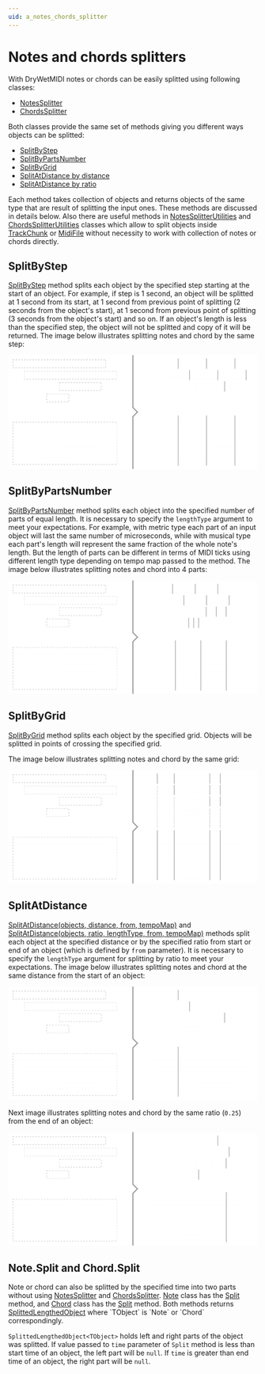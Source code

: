 ```yaml
---
uid: a_notes_chords_splitter
---
```


# Notes and chords splitters

With DryWetMIDI notes or chords can be easily splitted using following classes:

* [NotesSplitter](xref:Melanchall.DryWetMidi.Tools.NotesSplitter)
* [ChordsSplitter](xref:Melanchall.DryWetMidi.Tools.ChordsSplitter)

Both classes provide the same set of methods giving you different ways objects can be splitted:
* [SplitByStep](xref:Melanchall.DryWetMidi.Tools.LengthedObjectsSplitter`1.SplitByStep(System.Collections.Generic.IEnumerable{`0},Melanchall.DryWetMidi.Interaction.ITimeSpan,Melanchall.DryWetMidi.Interaction.TempoMap))
* [SplitByPartsNumber](xref:Melanchall.DryWetMidi.Tools.LengthedObjectsSplitter`1.SplitByPartsNumber(System.Collections.Generic.IEnumerable{`0},System.Int32,Melanchall.DryWetMidi.Interaction.TimeSpanType,Melanchall.DryWetMidi.Interaction.TempoMap))
* [SplitByGrid](xref:Melanchall.DryWetMidi.Tools.LengthedObjectsSplitter`1.SplitByGrid(System.Collections.Generic.IEnumerable{`0},Melanchall.DryWetMidi.Interaction.IGrid,Melanchall.DryWetMidi.Interaction.TempoMap))
* [SplitAtDistance by distance](xref:Melanchall.DryWetMidi.Tools.LengthedObjectsSplitter`1.SplitAtDistance(System.Collections.Generic.IEnumerable{`0},Melanchall.DryWetMidi.Interaction.ITimeSpan,Melanchall.DryWetMidi.Tools.LengthedObjectTarget,Melanchall.DryWetMidi.Interaction.TempoMap))
* [SplitAtDistance by ratio](xref:Melanchall.DryWetMidi.Tools.LengthedObjectsSplitter`1.SplitAtDistance(System.Collections.Generic.IEnumerable{`0},System.Double,Melanchall.DryWetMidi.Interaction.TimeSpanType,Melanchall.DryWetMidi.Tools.LengthedObjectTarget,Melanchall.DryWetMidi.Interaction.TempoMap))

Each method takes collection of objects and returns objects of the same type that are result of splitting the input ones. These methods are discussed in details below. Also there are useful methods in [NotesSplitterUtilities](xref:Melanchall.DryWetMidi.Tools.NotesSplitterUtilities) and [ChordsSplitterUtilities](xref:Melanchall.DryWetMidi.Tools.ChordsSplitterUtilities) classes which allow to split objects inside [TrackChunk](xref:Melanchall.DryWetMidi.Core.TrackChunk) or [MidiFile](xref:Melanchall.DryWetMidi.Core.MidiFile) without necessity to work with collection of notes or chords directly.

## SplitByStep

[SplitByStep](xref:Melanchall.DryWetMidi.Tools.LengthedObjectsSplitter`1.SplitByStep(System.Collections.Generic.IEnumerable{`0},Melanchall.DryWetMidi.Interaction.ITimeSpan,Melanchall.DryWetMidi.Interaction.TempoMap)) method splits each object by the specified step starting at the start of an object. For example, if step is 1 second, an object will be splitted at 1 second from its start, at 1 second from previous point of splitting (2 seconds from the object's start), at 1 second from previous point of splitting (3 seconds from the object's start) and so on. If an object's length is less than the specified step, the object will not be splitted and copy of it will be returned. The image below illustrates splitting notes and chord by the same step:

![Split by step](images/NotesChordsSplitter/SplitByStep.png)

## SplitByPartsNumber

[SplitByPartsNumber](xref:Melanchall.DryWetMidi.Tools.LengthedObjectsSplitter`1.SplitByPartsNumber(System.Collections.Generic.IEnumerable{`0},System.Int32,Melanchall.DryWetMidi.Interaction.TimeSpanType,Melanchall.DryWetMidi.Interaction.TempoMap)) method splits each object into the specified number of parts of equal length. It is necessary to specify the `lengthType` argument to meet your expectations. For example, with metric type each part of an input object will last the same number of microseconds, while with musical type each part's length will represent the same fraction of the whole note's length. But the length of parts can be different in terms of MIDI ticks using different length type depending on tempo map passed to the method. The image below illustrates splitting notes and chord into 4 parts:

![Split by parts number](images/NotesChordsSplitter/SplitByPartsNumber.png)

## SplitByGrid

[SplitByGrid](xref:Melanchall.DryWetMidi.Tools.LengthedObjectsSplitter`1.SplitByGrid(System.Collections.Generic.IEnumerable{`0},Melanchall.DryWetMidi.Interaction.IGrid,Melanchall.DryWetMidi.Interaction.TempoMap)) method splits each object by the specified grid. Objects will be splitted in points of crossing the specified grid.

The image below illustrates splitting notes and chord by the same grid:

![Split by grid](images/NotesChordsSplitter/SplitByGrid.png)

## SplitAtDistance

[SplitAtDistance(objects, distance, from, tempoMap)](xref:Melanchall.DryWetMidi.Tools.LengthedObjectsSplitter`1.SplitAtDistance(System.Collections.Generic.IEnumerable{`0},Melanchall.DryWetMidi.Interaction.ITimeSpan,Melanchall.DryWetMidi.Tools.LengthedObjectTarget,Melanchall.DryWetMidi.Interaction.TempoMap)) and [SplitAtDistance(objects, ratio, lengthType, from, tempoMap)](xref:Melanchall.DryWetMidi.Tools.LengthedObjectsSplitter`1.SplitAtDistance(System.Collections.Generic.IEnumerable{`0},System.Double,Melanchall.DryWetMidi.Interaction.TimeSpanType,Melanchall.DryWetMidi.Tools.LengthedObjectTarget,Melanchall.DryWetMidi.Interaction.TempoMap)) methods split each object at the specified distance or by the specified ratio from start or end of an object (which is defined by `from` parameter). It is necessary to specify the `lengthType` argument for splitting by ratio to meet your expectations. The image below illustrates splitting notes and chord at the same distance from the start of an object:

![Split at distance by step from start](images/NotesChordsSplitter/SplitAtDistanceByStepFromStart.png)

Next image illustrates splitting notes and chord by the same ratio (`0.25`) from the end of an object:

![Split at distance by ratio from end](images/NotesChordsSplitter/SplitAtDistanceByRatioFromEnd.png)

## Note.Split and Chord.Split

Note or chord can also be splitted by the specified time into two parts without using [NotesSplitter](xref:Melanchall.DryWetMidi.Tools.NotesSplitter) and [ChordsSplitter](xref:Melanchall.DryWetMidi.Tools.ChordsSplitter). [Note](xref:Melanchall.DryWetMidi.Interaction.Note) class has the [Split](xref:Melanchall.DryWetMidi.Interaction.Note.Split(System.Int64)) method, and [Chord](xref:Melanchall.DryWetMidi.MusicTheory.Chord) class has the [Split](xref:Melanchall.DryWetMidi.Interaction.Chord.Split(System.Int64)) method. Both methods returns [SplittedLengthedObject<TObject>](xref:Melanchall.DryWetMidi.Interaction.SplittedLengthedObject`1) where `TObject` is `Note` or `Chord` correspondingly.

`SplittedLengthedObject<TObject>` holds left and right parts of the object was splitted. If value passed to `time` parameter of `Split` method is less than start time of an object, the left part will be `null`. If `time` is greater than end time of an object, the right part will be `null`.